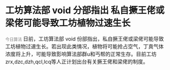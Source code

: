 # 工坊算法部 void 分部指出 私自撅王佬或梁佬可能导致工坊植物过速生长
<font color = "grey" size = "2"> 今日算法 </font>
<font size = "3"> 日前，工坊算法部 void 份部指出，私自撅王佬或梁佬可能导致工坊植物过速生长。若出现此类情况，植物将可能抢占空气，丁真气体浓度将上升，可能导致影响算法部群u和丐帮的正常生存。目前工坊zrx,dzc,dzh,qcl,lcq等人正计划出台有关撅王佬和梁佬的制度。</font>
